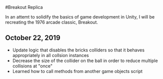 #Breakout Replica

In an attemt to solidify the basics of game development
in Unity, I will be recreating the 1976 arcade classic, Breakout.

## October 22, 2019
* Update logic that disables the bricks colliders so that it behaves appropriately in all collsion instances
* Decrease the size of the collider on the ball in order to reduce multiple collisions at "once"
* Learned how to call methods from another game objects script
